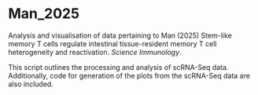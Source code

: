 # Man_2025

Analysis and visualisation of data pertaining to Man (2025) Stem-like memory T cells regulate intestinal tissue-resident memory T cell heterogeneity and reactivation. _Science Immunology_.

This script outlines the processing and analysis of scRNA-Seq data. Additionally, code for generation of the plots from the scRNA-Seq data are also included.
